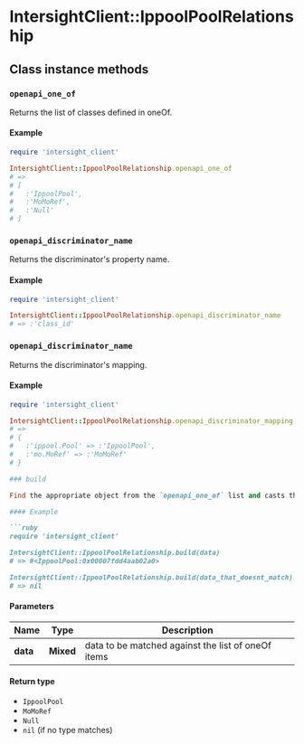 # IntersightClient::IppoolPoolRelationship

## Class instance methods

### `openapi_one_of`

Returns the list of classes defined in oneOf.

#### Example

```ruby
require 'intersight_client'

IntersightClient::IppoolPoolRelationship.openapi_one_of
# =>
# [
#   :'IppoolPool',
#   :'MoMoRef',
#   :'Null'
# ]
```

### `openapi_discriminator_name`

Returns the discriminator's property name.

#### Example

```ruby
require 'intersight_client'

IntersightClient::IppoolPoolRelationship.openapi_discriminator_name
# => :'class_id'
```

### `openapi_discriminator_name`

Returns the discriminator's mapping.

#### Example

```ruby
require 'intersight_client'

IntersightClient::IppoolPoolRelationship.openapi_discriminator_mapping
# =>
# {
#   :'ippool.Pool' => :'IppoolPool',
#   :'mo.MoRef' => :'MoMoRef'
# }

### build

Find the appropriate object from the `openapi_one_of` list and casts the data into it.

#### Example

```ruby
require 'intersight_client'

IntersightClient::IppoolPoolRelationship.build(data)
# => #<IppoolPool:0x00007fdd4aab02a0>

IntersightClient::IppoolPoolRelationship.build(data_that_doesnt_match)
# => nil
```

#### Parameters

| Name | Type | Description |
| ---- | ---- | ----------- |
| **data** | **Mixed** | data to be matched against the list of oneOf items |

#### Return type

- `IppoolPool`
- `MoMoRef`
- `Null`
- `nil` (if no type matches)

